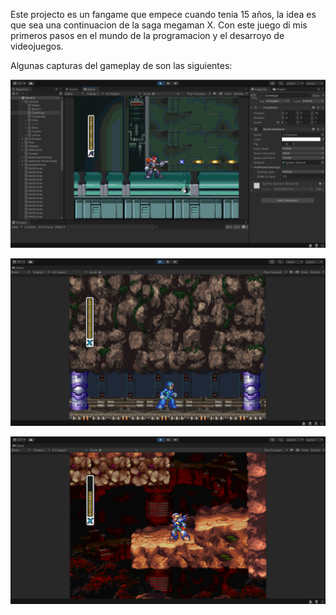 Este projecto es un fangame que empece cuando tenia 15 años, la idea es que sea una continuacion de la saga megaman X.
Con este juego di mis primeros pasos en el mundo de la programacion y el desarroyo de videojuegos. 

Algunas capturas del gameplay de son las siguientes:

![alt text](https://github.com/darioturco/megaman/blob/master/inicial.png?raw=true)

![alt text](https://github.com/darioturco/megaman/blob/master/planta.png?raw=true)

![alt text](https://github.com/darioturco/megaman/blob/master/fuego.png?raw=true)
